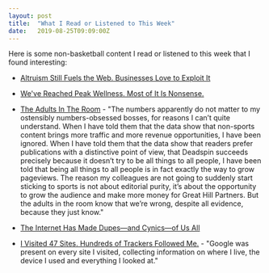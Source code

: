 ```yaml
---
layout: post
title:  "What I Read or Listened to This Week"
date:   2019-08-25T09:09:00Z
---
```

Here is some non-basketball content I read or listened to this week that I found interesting:


* [Altruism Still Fuels the Web. Businesses Love to Exploit It](https://www.wired.com/story/altruism-open-source-fuels-web-businesses-love-to-exploit-it)

* [We've Reached Peak Wellness. Most of It Is Nonsense.](https://www.outsideonline.com/2399826/wellness-industry-lies-what-really-works)

* [The Adults In The Room](https://theconcourse.deadspin.com/the-adults-in-the-room-1837487584) - "The numbers apparently do not matter to my ostensibly numbers-obsessed bosses, for reasons I can’t quite understand. When I have told them that the data show that non-sports content brings more traffic and more revenue opportunities, I have been ignored. When I have told them that the data show that readers prefer publications with a distinctive point of view, that Deadspin succeeds precisely because it doesn’t try to be all things to all people, I have been told that being all things to all people is in fact exactly the way to grow pageviews. The reason my colleagues are not going to suddenly start sticking to sports is not about editorial purity, it’s about the opportunity to grow the audience and make more money for Great Hill Partners. But the adults in the room know that we’re wrong, despite all evidence, because they just know."

* [The Internet Has Made Dupes—and Cynics—of Us All](https://www.wired.com/story/internet-made-dupes-cynics-of-us-all/)

* [I Visited 47 Sites. Hundreds of Trackers Followed Me.](https://www.nytimes.com/interactive/2019/08/23/opinion/data-internet-privacy-tracking.html) - "Google was present on every site I visited, collecting information on where I live, the device I used and everything I looked at."
